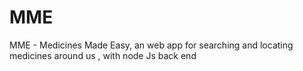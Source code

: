 # MME
 MME - Medicines Made Easy, an web app for searching and locating medicines around us , with node Js back end 

